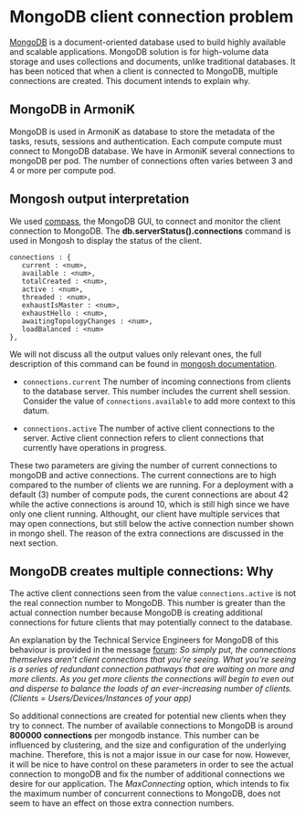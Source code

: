 # MongoDB client connection problem

[MongoDB](https://www.mongodb.com/) is a document-oriented database used to build highly available and scalable applications. MongoDB solution is for high-volume data storage and uses collections and documents, unlike traditional databases. It has been noticed that when a client is connected to MongoDB, multiple connections are created. This document intends to explain why.

## MongoDB in ArmoniK
MongoDB is used in ArmoniK as database to store the metadata of the tasks, resuts, sessions and authentication. Each compute compute must connect to MongoDB database. We have in ArmoniK several connections to mongoDB per pod. The number of connections often varies between 3 and 4 or more per compute pod.

## Mongosh output interpretation
We used [compass](https://www.mongodb.com/products/compass), the MongoDB GUI, to connect and monitor the client connection to MongoDB. The **db.serverStatus().connections** command is used in Mongosh to display the status of the client.

```shell
connections : {
   current : <num>,
   available : <num>,
   totalCreated : <num>,
   active : <num>,
   threaded : <num>,
   exhaustIsMaster : <num>,
   exhaustHello : <num>,
   awaitingTopologyChanges : <num>,
   loadBalanced : <num>
},
```

We will not discuss all the output values only relevant ones, the full description of this command can be found in [mongosh documentation](https://www.mongodb.com/docs/manual/reference/command/serverStatus/#connections).
- `connections.current`
The number of incoming connections from clients to the database server. This number includes the current shell session. Consider the value of `connections.available` to add more context to this datum.

- `connections.active`
The number of active client connections to the server. Active client connection refers to client connections that currently have operations in progress.

These two parameters are giving the number of current connections to mongoDB and active connections. The current connections are to high compared to the number of clients we are running. For a deployment with a default (3) number of compute pods, the curent connections are about 42 while the active connections is around 10, which is still high since we have only one client running. Althought, our client have multiple services that may open connections, but still below the active connection number shown in mongo shell. The reason of the extra connections are discussed in the next section.

## MongoDB creates multiple connections: Why
The active client connections seen from the value `connections.active` is not the real connection number to MongoDB. This number is greater than the actual connection number because MongoDB is creating additional connections for future clients that may potentially connect to the database. 

An explanation by the Technical Service Engineers for MongoDB of this behaviour is provided in the message [forum](https://www.mongodb.com/community/forums/t/high-number-of-connections-and-opcounters-without-anyone-using-the-cluster/13190/8):
*So simply put, the connections themselves aren’t client connections that you’re seeing. What you’re seeing is a series of redundant connection pathways that are waiting on more and more clients. As you get more clients the connections will begin to even out and disperse to balance the loads of an ever-increasing number of clients. (Clients = Users/Devices/Instances of your app)*

So additional connections are created for potential new clients when they try to connect. The number of available connections to MongoDB is around **800000 connections** per mongodb instance. This number can be influenced by clustering, and the size and configuration of the underlying machine. Therefore, this is not a major issue in our case for now. However, it will be nice to have control on these parameters in order to see the actual connection to mongoDB and fix the number of additional connections we desire for our application. The *MaxConnecting* option, which intends to fix the maximum number of concurrent connections to MongoDB, does not seem to have an effect on those extra connection numbers.

